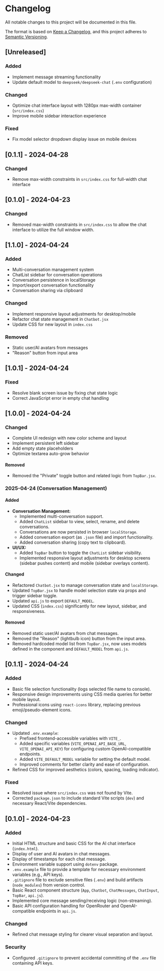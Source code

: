 # Changelog

All notable changes to this project will be documented in this file.

The format is based on [Keep a Changelog](https://keepachangelog.com/en/1.0.0/),
and this project adheres to [Semantic Versioning](https://semver.org/spec/v2.0.0.html).

## [Unreleased]
### Added
- Implement message streaming functionality
- Update default model to `deepseek/deepseek-chat` (`.env` configuration)

### Changed
- Optimize chat interface layout with 1280px max-width container (`src/index.css`)
- Improve mobile sidebar interaction experience

### Fixed
- Fix model selector dropdown display issue on mobile devices

## [0.1.1] - 2024-04-28
### Changed
- Remove max-width constraints in `src/index.css` for full-width chat interface

## [0.1.0] - 2024-04-23

### Changed
- Removed max-width constraints in `src/index.css` to allow the chat interface to utilize the full window width.

## [1.1.0] - 2024-04-24
### Added
- Multi-conversation management system
- ChatList sidebar for conversation operations
- Conversation persistence in localStorage
- Import/export conversation functionality
- Conversation sharing via clipboard

### Changed
- Implement responsive layout adjustments for desktop/mobile
- Refactor chat state management in `Chatbot.jsx`
- Update CSS for new layout in `index.css`

### Removed
- Static user/AI avatars from messages
- "Reason" button from input area

## [1.0.1] - 2024-04-24
### Fixed
- Resolve blank screen issue by fixing chat state logic
- Correct JavaScript error in empty chat handling

## [1.0.0] - 2024-04-24
### Changed
- Complete UI redesign with new color scheme and layout
- Implement persistent left sidebar
- Add empty state placeholders
- Optimize textarea auto-grow behavior

#### Removed
- Removed the "Private" toggle button and related logic from `TopBar.jsx`.

### 2025-04-24 (Conversation Management)

#### Added
- **Conversation Management:**
  - Implemented multi-conversation support.
  - Added `ChatList` sidebar to view, select, rename, and delete conversations.
  - Conversations are now persisted in browser `localStorage`.
  - Added conversation export (as `.json` file) and import functionality.
  - Added conversation sharing (copy text to clipboard).
- **UI/UX:**
  - Added `TopBar` button to toggle the `ChatList` sidebar visibility.
  - Implemented responsive layout adjustments for desktop screens (sidebar pushes content) and mobile (sidebar overlays content).

#### Changed
- Refactored `Chatbot.jsx` to manage conversation state and `localStorage`.
- Updated `TopBar.jsx` to handle model selection state via props and trigger sidebar toggle.
- Updated `api.js` to export `DEFAULT_MODEL`.
- Updated CSS (`index.css`) significantly for new layout, sidebar, and responsiveness.

#### Removed
- Removed static user/AI avatars from chat messages.
- Removed the "Reason" (lightbulb icon) button from the input area.
- Removed hardcoded model list from `TopBar.jsx`, now uses models defined in the component and `DEFAULT_MODEL` from `api.js`.

## [0.1.1] - 2024-04-24
### Added
- Basic file selection functionality (logs selected file name to console).
- Responsive design improvements using CSS media queries for better mobile layout.
- Professional icons using `react-icons` library, replacing previous emoji/pseudo-element icons.

### Changed
- Updated `.env.example`:
  - Prefixed frontend-accessible variables with `VITE_`.
  - Added specific variables (`VITE_OPENAI_API_BASE_URL`, `VITE_OPENAI_API_KEY`) for configuring custom OpenAI-compatible endpoints.
  - Added `VITE_DEFAULT_MODEL` variable for setting the default model.
  - Improved comments for better clarity and ease of configuration.
- Refined CSS for improved aesthetics (colors, spacing, loading indicator).

### Fixed
- Resolved issue where `src/index.css` was not found by Vite.
- Corrected `package.json` to include standard Vite scripts (`dev`) and necessary React/Vite dependencies.

## [0.1.0] - 2024-04-23

### Added
- Initial HTML structure and basic CSS for the AI chat interface (`index.html`).
- Display of user and AI avatars in chat messages.
- Display of timestamps for each chat message.
- Environment variable support using `dotenv` package.
- `.env.example` file to provide a template for necessary environment variables (e.g., API keys).
- `.gitignore` file to exclude sensitive files (`.env`) and build artifacts (`node_modules`) from version control.
- Basic React component structure (`App`, `Chatbot`, `ChatMessages`, `ChatInput`, `TopBar`, `api.js`).
- Implemented core message sending/receiving logic (non-streaming).
- Basic API configuration handling for OpenRouter and OpenAI-compatible endpoints in `api.js`.

### Changed
- Refined chat message styling for clearer visual separation and layout.

### Security
- Configured `.gitignore` to prevent accidental committing of the `.env` file containing API keys.